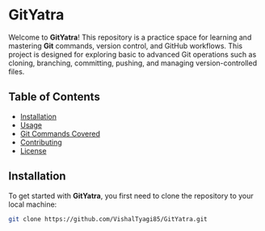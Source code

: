 # GitYatra

Welcome to **GitYatra**! This repository is a practice space for learning and mastering **Git** commands, version control, and GitHub workflows. This project is designed for exploring basic to advanced Git operations such as cloning, branching, committing, pushing, and managing version-controlled files.

## Table of Contents

- [Installation](#installation)
- [Usage](#usage)
- [Git Commands Covered](#git-commands-covered)
- [Contributing](#contributing)
- [License](#license)

## Installation

To get started with **GitYatra**, you first need to clone the repository to your local machine:

```bash
git clone https://github.com/VishalTyagi85/GitYatra.git
